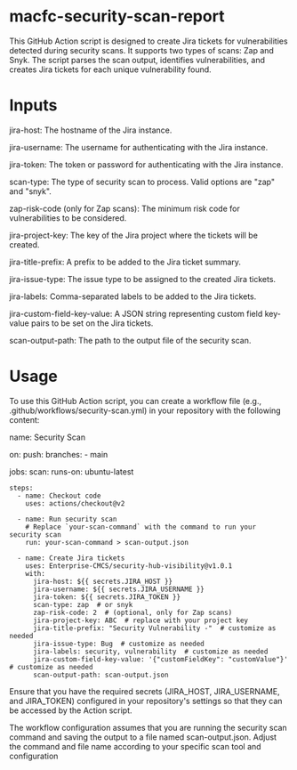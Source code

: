 # macfc-security-scan-report
This GitHub Action script is designed to create Jira tickets for vulnerabilities detected during security scans. It supports two types of scans: Zap and Snyk. The script parses the scan output, identifies vulnerabilities, and creates Jira tickets for each unique vulnerability found.

# Inputs

jira-host: The hostname of the Jira instance.

jira-username: The username for authenticating with the Jira instance.

jira-token: The token or password for authenticating with the Jira instance.

scan-type: The type of security scan to process. Valid options are "zap" and "snyk".

zap-risk-code (only for Zap scans): The minimum risk code for vulnerabilities to be considered.

jira-project-key: The key of the Jira project where the tickets will be created.

jira-title-prefix: A prefix to be added to the Jira ticket summary.

jira-issue-type: The issue type to be assigned to the created Jira tickets.

jira-labels: Comma-separated labels to be added to the Jira tickets.

jira-custom-field-key-value: A JSON string representing custom field key-value pairs to be set on the Jira tickets.

scan-output-path: The path to the output file of the security scan.


# Usage

To use this GitHub Action script, you can create a workflow file (e.g., .github/workflows/security-scan.yml) in your repository with the following content:

name: Security Scan

on:
  push:
    branches:
      - main

jobs:
  scan:
    runs-on: ubuntu-latest
    
    steps:
      - name: Checkout code
        uses: actions/checkout@v2
        
      - name: Run security scan
        # Replace `your-scan-command` with the command to run your security scan
        run: your-scan-command > scan-output.json
      
      - name: Create Jira tickets
        uses: Enterprise-CMCS/security-hub-visibility@v1.0.1
        with:
          jira-host: ${{ secrets.JIRA_HOST }}
          jira-username: ${{ secrets.JIRA_USERNAME }}
          jira-token: ${{ secrets.JIRA_TOKEN }}
          scan-type: zap  # or snyk
          zap-risk-code: 2  # (optional, only for Zap scans)
          jira-project-key: ABC  # replace with your project key
          jira-title-prefix: "Security Vulnerability -"  # customize as needed
          jira-issue-type: Bug  # customize as needed
          jira-labels: security, vulnerability  # customize as needed
          jira-custom-field-key-value: '{"customFieldKey": "customValue"}'  # customize as needed
          scan-output-path: scan-output.json

Ensure that you have the required secrets (JIRA_HOST, JIRA_USERNAME, and JIRA_TOKEN) configured in your repository's settings so that they can be accessed by the Action script.

The workflow configuration assumes that you are running the security scan command and saving the output to a file named scan-output.json. Adjust the command and file name according to your specific scan tool and configuration
